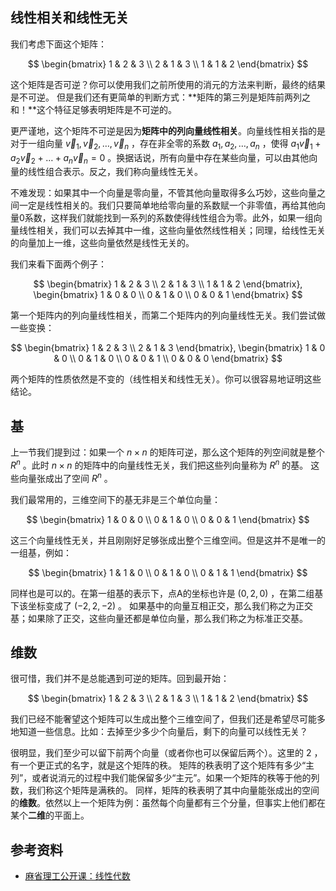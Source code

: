 ## 线性相关和线性无关
我们考虑下面这个矩阵：

$$
\begin{bmatrix}
    1 & 2 & 3 \\
    2 & 1 & 3 \\
    1 & 1 & 2
\end{bmatrix}
$$

这个矩阵是否可逆？你可以使用我们之前所使用的消元的方法来判断，最终的结果是不可逆。
但是我们还有更简单的判断方式：**矩阵的第三列是矩阵前两列之和！**这个特征足够表明矩阵是不可逆的。

更严谨地，这个矩阵不可逆是因为**矩阵中的列向量线性相关**。向量线性相关指的是对于一组向量 $\vec v_1, \vec v_2, \dots , \vec v_n$ ，存在非全零的系数 $a_1, a_2, \dots , a_n$ ，使得 $a_1\vec v_1 + a_2\vec v_2 + \dots + a_n\vec v_n = 0$ 。换据话说，所有向量中存在某些向量，可以由其他向量的线性组合表示。反之，我们称向量线性无关。

不难发现：如果其中一个向量是零向量，不管其他向量取得多么巧妙，这些向量之间一定是线性相关的。我们只要简单地给零向量的系数赋一个非零值，再给其他向量0系数，这样我们就能找到一系列的系数使得线性组合为零。此外，如果一组向量线性相关，我们可以去掉其中一维，这些向量依然线性相关；同理，给线性无关的向量加上一维，这些向量依然是线性无关的。

我们来看下面两个例子：

$$
\begin{bmatrix}
    1 & 2 & 3 \\
    2 & 1 & 3 \\
    1 & 1 & 2
\end{bmatrix},
\begin{bmatrix}
    1 & 0 & 0 \\
    0 & 1 & 0 \\
    0 & 0 & 1
\end{bmatrix}
$$

第一个矩阵内的列向量线性相关，而第二个矩阵内的列向量线性无关。我们尝试做一些变换：

$$
\begin{bmatrix}
    1 & 2 & 3 \\
    2 & 1 & 3
\end{bmatrix},
\begin{bmatrix}
    1 & 0 & 0 \\
    0 & 1 & 0 \\
    0 & 0 & 1 \\
    0 & 0 & 0
\end{bmatrix}
$$

两个矩阵的性质依然是不变的（线性相关和线性无关）。你可以很容易地证明这些结论。

## 基
上一节我们提到过：如果一个 $n \times n$ 的矩阵可逆，那么这个矩阵的列空间就是整个 $R^n$ 。此时 $n \times n$ 的矩阵中的向量线性无关，我们把这些列向量称为 $R^n$ 的基。
这些向量张成出了空间 $R^n$ 。

我们最常用的，三维空间下的基无非是三个单位向量：

$$
\begin{bmatrix}
    1 & 0 & 0 \\
    0 & 1 & 0 \\
    0 & 0 & 1
\end{bmatrix}
$$

这三个向量线性无关，并且刚刚好足够张成出整个三维空间。但是这并不是唯一的一组基，例如：

$$
\begin{bmatrix}
    1 & 1 & 0 \\
    0 & 1 & 0 \\
    0 & 1 & 1
\end{bmatrix}
$$

同样也是可以的。在第一组基的表示下，点A的坐标也许是 $(0, 2, 0)$ ，在第二组基下该坐标变成了 $(-2, 2, -2)$ 。
如果基中的向量互相正交，那么我们称之为正交基；如果除了正交，这些向量还都是单位向量，那么我们称之为标准正交基。

## 维数
很可惜，我们并不是总能遇到可逆的矩阵。回到最开始：

$$
\begin{bmatrix}
    1 & 2 & 3 \\
    2 & 1 & 3 \\
    1 & 1 & 2
\end{bmatrix}
$$

我们已经不能奢望这个矩阵可以生成出整个三维空间了，但我们还是希望尽可能多地知道一些信息。比如：去掉至少多少个向量后，剩下的向量可以线性无关？

很明显，我们至少可以留下前两个向量（或者你也可以保留后两个）。这里的 $2$ ，有一个更正式的名字，就是这个矩阵的秩。
矩阵的秩表明了这个矩阵有多少“主列”，或者说消元的过程中我们能保留多少“主元”。如果一个矩阵的秩等于他的列数，我们称这个矩阵是满秩的。
同样，矩阵的秩表明了其中向量能张成出的空间的**维数**。依然以上一个矩阵为例：虽然每个向量都有三个分量，但事实上他们都在某个**二维**的平面上。


## 参考资料
+ [麻省理工公开课：线性代数](https://open.163.com/newview/movie/courseintro?newurl=M6V0BQC4M)